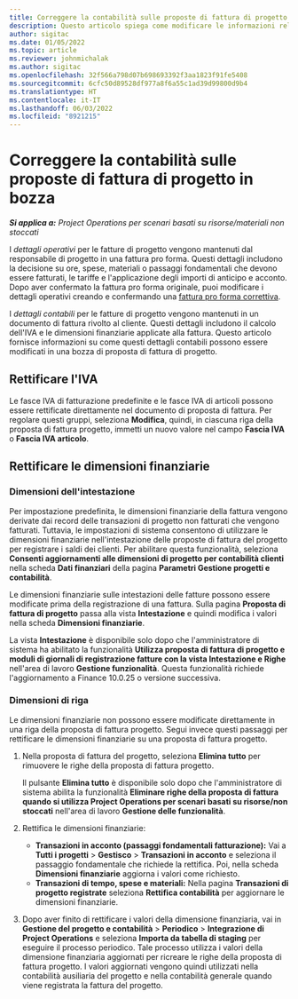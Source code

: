 ```yaml
---
title: Correggere la contabilità sulle proposte di fattura di progetto in bozza
description: Questo articolo spiega come modificare le informazioni relative alla contabilità su una bozza di proposta di fattura.
author: sigitac
ms.date: 01/05/2022
ms.topic: article
ms.reviewer: johnmichalak
ms.author: sigitac
ms.openlocfilehash: 32f566a798d07b698693392f3aa1823f91fe5408
ms.sourcegitcommit: 6cfc50d89528df977a8f6a55c1ad39d99800d9b4
ms.translationtype: HT
ms.contentlocale: it-IT
ms.lasthandoff: 06/03/2022
ms.locfileid: "8921215"
---
```

# <a name="correct-the-accounting-on-draft-project-invoice-proposals"></a>Correggere la contabilità sulle proposte di fattura di progetto in bozza

_**Si applica a:** Project Operations per scenari basati su risorse/materiali non stoccati_

I *dettagli operativi* per le fatture di progetto vengono mantenuti dal responsabile di progetto in una fattura pro forma. Questi dettagli includono la decisione su ore, spese, materiali o passaggi fondamentali che devono essere fatturati, le tariffe e l'applicazione degli importi di anticipo e acconto. Dopo aver confermato la fattura pro forma originale, puoi modificare i dettagli operativi creando e confermando una [fattura pro forma correttiva](../proforma-invoicing/corrective-invoices.md).

I *dettagli contabili* per le fatture di progetto vengono mantenuti in un documento di fattura rivolto al cliente. Questi dettagli includono il calcolo dell'IVA e le dimensioni finanziarie applicate alla fattura. Questo articolo fornisce informazioni su come questi dettagli contabili possono essere modificati in una bozza di proposta di fattura di progetto.

## <a name="adjust-sales-tax"></a>Rettificare l'IVA

Le fasce IVA di fatturazione predefinite e le fasce IVA di articoli possono essere rettificate direttamente nel documento di proposta di fattura. Per regolare questi gruppi, seleziona **Modifica**, quindi, in ciascuna riga della proposta di fattura progetto, immetti un nuovo valore nel campo **Fascia IVA** o **Fascia IVA articolo**.

## <a name="adjust-financial-dimensions"></a>Rettificare le dimensioni finanziarie

### <a name="header-dimensions"></a>Dimensioni dell'intestazione

Per impostazione predefinita, le dimensioni finanziarie della fattura vengono derivate dai record delle transazioni di progetto non fatturati che vengono fatturati. Tuttavia, le impostazioni di sistema consentono di utilizzare le dimensioni finanziarie nell'intestazione delle proposte di fattura del progetto per registrare i saldi dei clienti. Per abilitare questa funzionalità, seleziona **Consenti aggiornamenti alle dimensioni di progetto per contabilità clienti** nella scheda **Dati finanziari** della pagina **Parametri Gestione progetti e contabilità**.

Le dimensioni finanziarie sulle intestazioni delle fatture possono essere modificate prima della registrazione di una fattura. Sulla pagina **Proposta di fattura di progetto** passa alla vista **Intestazione** e quindi modifica i valori nella scheda **Dimensioni finanziarie**.

La vista **Intestazione** è disponibile solo dopo che l'amministratore di sistema ha abilitato la funzionalità **Utilizza proposta di fattura di progetto e moduli di giornali di registrazione fatture con la vista Intestazione e Righe** nell'area di lavoro **Gestione funzionalità**. Questa funzionalità richiede l'aggiornamento a Finance 10.0.25 o versione successiva.

### <a name="line-dimensions"></a>Dimensioni di riga

Le dimensioni finanziarie non possono essere modificate direttamente in una riga della proposta di fattura progetto. Segui invece questi passaggi per rettificare le dimensioni finanziarie su una proposta di fattura progetto.

1. Nella proposta di fattura del progetto, seleziona **Elimina tutto** per rimuovere le righe della proposta di fattura progetto.

    Il pulsante **Elimina tutto** è disponibile solo dopo che l'amministratore di sistema abilita la funzionalità **Eliminare righe della proposta di fattura quando si utilizza Project Operations per scenari basati su risorse/non stoccati** nell'area di lavoro **Gestione delle funzionalità**.

2. Rettifica le dimensioni finanziarie:

    - **Transazioni in acconto (passaggi fondamentali fatturazione):** Vai a **Tutti i progetti** \> **Gestisco** \> **Transazioni in acconto** e seleziona il passaggio fondamentale che richiede la rettifica. Poi, nella scheda **Dimensioni finanziarie** aggiorna i valori come richiesto.
    - **Transazioni di tempo, spese e materiali:** Nella pagina **Transazioni di progetto registrate** seleziona **Rettifica contabilità** per aggiornare le dimensioni finanziarie.

3. Dopo aver finito di rettificare i valori della dimensione finanziaria, vai in **Gestione del progetto e contabilità** \> **Periodico** \> **Integrazione di Project Operations** e seleziona **Importa da tabella di staging** per eseguire il processo periodico. Tale processo utilizza i valori della dimensione finanziaria aggiornati per ricreare le righe della proposta di fattura progetto. I valori aggiornati vengono quindi utilizzati nella contabilità ausiliaria del progetto e nella contabilità generale quando viene registrata la fattura del progetto.
